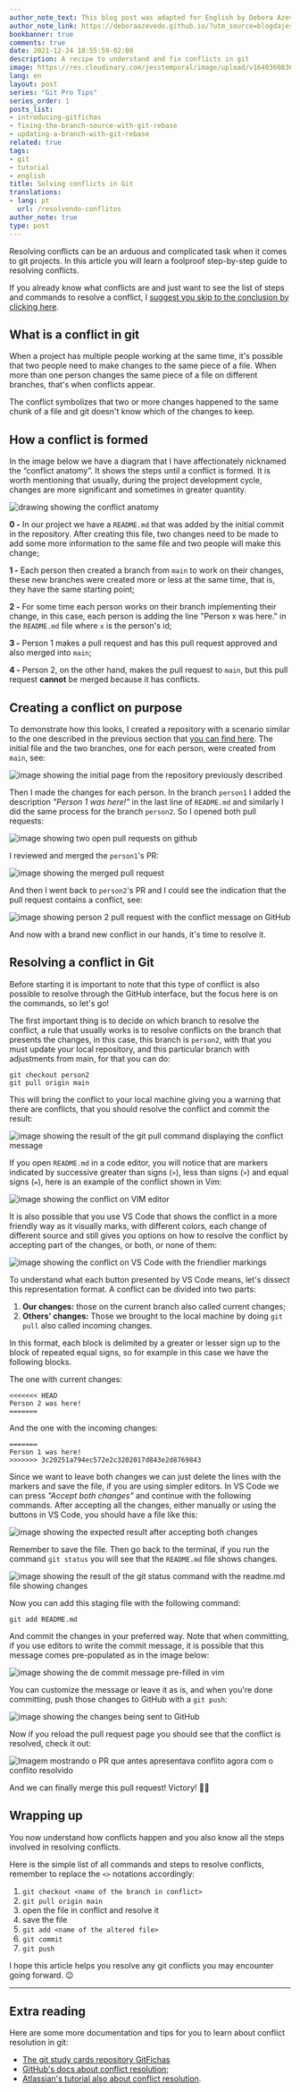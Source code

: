 ```yaml
---
author_note_text: This blog post was adapted for English by Debora Azevedo.
author_note_link: https://deboraazevedo.github.io/?utm_source=blogdajess
bookbanner: true
comments: true
date: 2021-12-24 18:55:59-02:00
description: A recipe to understand and fix conflicts in git
image: https://res.cloudinary.com/jesstemporal/image/upload/v1640360836/covers/tutorial_gfgm5n.png
lang: en
layout: post
series: "Git Pro Tips"
series_order: 1
posts_list:
- introducing-gitfichas
- fixing-the-branch-source-with-git-rebase
- updating-a-branch-with-git-rebase
related: true
tags:
- git
- tutorial
- english
title: Solving conflicts in Git
translations:
- lang: pt
  url: /resolvendo-conflitos
author_note: true
type: post
---
```


Resolving conflicts can be an arduous and complicated task when it comes to git projects. In this article you will learn a foolproof step-by-step guide to resolving conflicts.

If you already know what conflicts are and just want to see the list of steps and commands to resolve a conflict, I [suggest you skip to the conclusion by clicking here](#wrapping-up).

## What is a conflict in git

When a project has multiple people working at the same time, it's possible that two people need to make changes to the same piece of a file. When more than one person changes the same piece of a file on different branches, that's when conflicts appear.

The conflict symbolizes that two or more changes happened to the same chunk of a file and git doesn't know which of the changes to keep.

## How a conflict is formed

In the image below we have a diagram that I have affectionately nicknamed the “conflict anatomy”. It shows the steps until a conflict is formed. It is worth mentioning that usually, during the project development cycle, changes are more significant and sometimes in greater quantity.

![drawing showing the conflict anatomy](https://res.cloudinary.com/jesstemporal/image/upload/v1643815916/git-conflict-resolution/conflict-anatomy_u7em32.jpg)

**0 -** In our project we have a `README.md` that was added by the initial commit in the repository. After creating this file, two changes need to be made to add some more information to the same file and two people will make this change;

**1 -** Each person then created a branch from `main` to work on their changes, these new branches were created more or less at the same time, that is, they have the same starting point;

**2 -** For some time each person works on their branch implementing their change, in this case, each person is adding the line "Person x was here." in the `README.md` file where `x` is the person's id;

**3 -** Person 1 makes a pull request and has this pull request approved and also merged into `main`;

**4 -** Person 2, on the other hand, makes the pull request to `main`, but this pull request **cannot** be merged because it has conflicts.

## Creating a conflict on purpose

To demonstrate how this looks, I created a repository with a scenario similar to the one described in the previous section that [you can find here](https://github.com/jtemporal/example-conflict). The initial file and the two branches, one for each person, were created from `main`, see:

![image showing the initial page from the repository previously described](https://res.cloudinary.com/jesstemporal/image/upload/v1643764598/git-conflict-resolution/example-repository-page-fig2_a5lkkj.png)

Then I made the changes for each person. In the branch `person1` I added the description _"Person 1 was here!"_ in the last line of `README.md` and similarly I did the same process for the branch `person2`. So I opened both pull requests:

![image showing two open pull requests on github](https://res.cloudinary.com/jesstemporal/image/upload/v1643764614/git-conflict-resolution/list-of-pull-requests-fig3_tq96wf.png)

I reviewed and merged the `person1`'s PR:

![image showing the merged pull request](https://res.cloudinary.com/jesstemporal/image/upload/v1643764630/git-conflict-resolution/merged-pull-request-fig4_wjb0n9.png)

And then I went back to `person2`'s PR and I could see the indication that the pull request contains a conflict, see:

![image showing person 2 pull request with the conflict message on GitHub](https://res.cloudinary.com/jesstemporal/image/upload/v1643764659/git-conflict-resolution/pull-request-with-a-conflict-fig5_s26wre.png)

And now with a brand new conflict in our hands, it's time to resolve it.

## Resolving a conflict in Git

Before starting it is important to note that this type of conflict is also possible to resolve through the GitHub interface, but the focus here is on the commands, so let's go!

The first important thing is to decide on which branch to resolve the conflict, a rule that usually works is to resolve conflicts on the branch that presents the changes, in this case, this branch is `person2`, with that you must update your local repository, and this particular branch with adjustments from main, for that you can do:

```console
git checkout person2
git pull origin main
```

This will bring the conflict to your local machine giving you a warning that there are conflicts, that you should resolve the conflict and commit the result:

![image showing the result of the git pull command displaying the conflict message](https://res.cloudinary.com/jesstemporal/image/upload/v1643765012/git-conflict-resolution/git-pull-with-conflict-message-fig6_tjmlsx.png)

If you open `README.md` in a code editor, you will notice that are markers indicated by successive greater than signs (`>`), less than signs (`>`) and equal signs (`=`), here is an example of the conflict shown in Vim:

![image showing the conflict on VIM editor](https://res.cloudinary.com/jesstemporal/image/upload/v1643765013/git-conflict-resolution/conflict-displayed-on-vim-fig7_ewxhxf.png)

It is also possible that you use VS Code that shows the conflict in a more friendly way as it visually marks, with different colors, each change of different source and still gives you options on how to resolve the conflict by accepting part of the changes, or both, or none of them:

![image showing the conflict on VS Code with the friendlier markings](https://res.cloudinary.com/jesstemporal/image/upload/v1643765144/git-conflict-resolution/conflict-displayed-in-vs-code-fig8_pyts3e.png)

To understand what each button presented by VS Code means, let's dissect this representation format. A conflict can be divided into two parts:

1. **Our changes:** those on the current branch also called current changes;
1. **Others' changes:** Those we brought to the local machine by doing `git pull` also called incoming changes.

In this format, each block is delimited by a greater or lesser sign up to the block of repeated equal signs, so for example in this case we have the following blocks.

The one with current changes:

```console
<<<<<<< HEAD
Person 2 was here!
=======
```

And the one with the incoming changes:


```console
=======
Person 1 was here!
>>>>>>> 3c20251a794ec572e2c3202017d843e2d8769843
```

Since we want to leave both changes we can just delete the lines with the markers and save the file, if you are using simpler editors. In VS Code we can press _"Accept both changes"_ and continue with the following commands. After accepting all the changes, either manually or using the buttons in VS Code, you should have a file like this:

![image showing the expected result after accepting both changes](https://res.cloudinary.com/jesstemporal/image/upload/v1643765298/git-conflict-resolution/the-resulting-file-after-conflict-fixing-fig9_pp45rb.png)

Remember to save the file. Then go back to the terminal, if you run the command `git status` you will see that the `README.md` file shows changes.

![image showing the result of the git status command with the readme.md file showing changes](https://res.cloudinary.com/jesstemporal/image/upload/v1643765300/git-conflict-resolution/git-status-message-after-fixing-conflicts-fig10_kvp98h.png)

Now you can add this staging file with the following command:

```console
git add README.md
```

And commit the changes in your preferred way. Note that when committing, if you use editors to write the commit message, it is possible that this message comes pre-populated as in the image below:

![image showing the de commit message pre-filled in vim](https://res.cloudinary.com/jesstemporal/image/upload/v1643765548/git-conflict-resolution/automatic-commit-message-after-fixing-conflict-fig11_havtpt.png)

You can customize the message or leave it as is, and when you're done committing, push those changes to GitHub with a `git push`:

![image showing the changes being sent to GitHub](https://res.cloudinary.com/jesstemporal/image/upload/v1643765581/git-conflict-resolution/message-after-pushing-commit-with-fixed-conflict-fig12_wh3hft.png)

Now if you reload the pull request page you should see that the conflict is resolved, check it out:

![Imagem mostrando o PR que antes apresentava conflito agora com o conflito resolvido](https://res.cloudinary.com/jesstemporal/image/upload/v1643765641/git-conflict-resolution/updated-pull-request-without-conflict-after-latest-commit-fig13_jrunmz.png)

And we can finally merge this pull request! Victory! 🎉🎉

## Wrapping up<a name="wrapping-up"></a>

You now understand how conflicts happen and you also know all the steps involved in resolving conflicts.

Here is the simple list of all commands and steps to resolve conflicts, remember to replace the `<>` notations accordingly:

1. `git checkout <name of the branch in conflict>`
2. `git pull origin main`
3. open the file in conflict and resolve it
4. save the file
5. `git add <name of the altered file>`
6. `git commit`
7. `git push`

I hope this article helps you resolve any git conflicts you may encounter going forward. 😉

---

## Extra reading

Here are some more documentation and tips for you to learn about conflict resolution in git:

* [The git study cards repository GitFichas](https://gitfichas.com/en?utm_source=blog)
* [GitHub's docs about conflict resolution](https://docs.github.com/en/pull-requests/collaborating-with-pull-requests/addressing-merge-conflicts/about-merge-conflicts);
* [Atlassian's tutorial also about conflict resolution](https://www.atlassian.com/git/tutorials/using-branches/merge-conflicts).